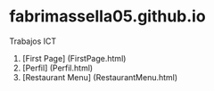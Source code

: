 # fabrimassella05.github.io
Trabajos ICT
1. [First Page] (FirstPage.html)
2. [Perfil] (Perfil.html)
3. [Restaurant Menu] (RestaurantMenu.html)
